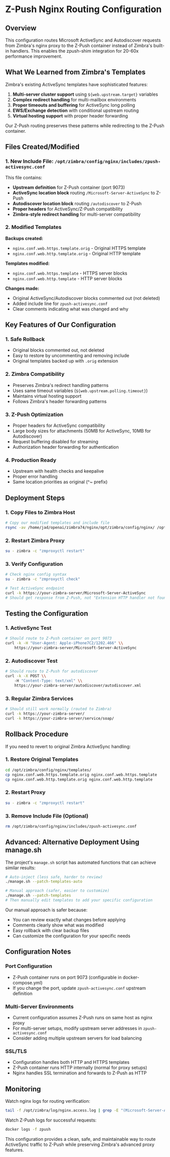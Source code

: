 # Z-Push Nginx Routing Configuration

## Overview

This configuration routes Microsoft ActiveSync and Autodiscover requests from Zimbra's nginx proxy to the Z-Push container instead of Zimbra's built-in handlers. This enables the zpush-shim integration for 20-60x performance improvement.

## What We Learned from Zimbra's Templates

Zimbra's existing ActiveSync templates have sophisticated features:

1. **Multi-server cluster support** using `${web.upstream.target}` variables
2. **Complex redirect handling** for multi-mailbox environments  
3. **Proper timeouts and buffering** for ActiveSync long polling
4. **EWS/Exchange detection** with conditional upstream routing
5. **Virtual hosting support** with proper header forwarding

Our Z-Push routing preserves these patterns while redirecting to the Z-Push container.

## Files Created/Modified

### 1. New Include File: `/opt/zimbra/config/nginx/includes/zpush-activesync.conf`

This file contains:
- **Upstream definition** for Z-Push container (port 9073)
- **ActiveSync location block** routing `/Microsoft-Server-ActiveSync` to Z-Push
- **Autodiscover location block** routing `/autodiscover` to Z-Push
- **Proper headers** for ActiveSync/Z-Push compatibility
- **Zimbra-style redirect handling** for multi-server compatibility

### 2. Modified Templates

**Backups created:**
- `nginx.conf.web.https.template.orig` - Original HTTPS template
- `nginx.conf.web.http.template.orig` - Original HTTP template

**Templates modified:**
- `nginx.conf.web.https.template` - HTTPS server blocks
- `nginx.conf.web.http.template` - HTTP server blocks

**Changes made:**
- Original ActiveSync/Autodiscover blocks commented out (not deleted)
- Added include line for `zpush-activesync.conf`
- Clear comments indicating what was changed and why

## Key Features of Our Configuration

### 1. Safe Rollback
- Original blocks commented out, not deleted
- Easy to restore by uncommenting and removing include
- Original templates backed up with `.orig` extension

### 2. Zimbra Compatibility
- Preserves Zimbra's redirect handling patterns
- Uses same timeout variables (`${web.upstream.polling.timeout}`)
- Maintains virtual hosting support
- Follows Zimbra's header forwarding patterns

### 3. Z-Push Optimization
- Proper headers for ActiveSync compatibility
- Large body sizes for attachments (50MB for ActiveSync, 10MB for Autodiscover)  
- Request buffering disabled for streaming
- Authorization header forwarding for authentication

### 4. Production Ready
- Upstream with health checks and keepalive
- Proper error handling
- Same location priorities as original (^~ prefix)

## Deployment Steps

### 1. Copy Files to Zimbra Host
```bash
# Copy our modified templates and include file
rsync -av /home/jad/openai/zimbra74/nginx/opt/zimbra/config/nginx/ /opt/zimbra/config/nginx/
```

### 2. Restart Zimbra Proxy
```bash
su - zimbra -c "zmproxyctl restart"
```

### 3. Verify Configuration
```bash
# Check nginx config syntax
su - zimbra -c "zmproxyctl check"

# Test ActiveSync endpoint
curl -k https://your-zimbra-server/Microsoft-Server-ActiveSync
# Should get response from Z-Push, not "Extension HTTP handler not found"
```

## Testing the Configuration

### 1. ActiveSync Test
```bash
# Should route to Z-Push container on port 9073
curl -k -H "User-Agent: Apple-iPhone7C2/1202.466" \\
    https://your-zimbra-server/Microsoft-Server-ActiveSync
```

### 2. Autodiscover Test  
```bash
# Should route to Z-Push for autodiscover
curl -k -X POST \\
    -H "Content-Type: text/xml" \\
    https://your-zimbra-server/autodiscover/autodiscover.xml
```

### 3. Regular Zimbra Services
```bash
# Should still work normally (routed to Zimbra)
curl -k https://your-zimbra-server/
curl -k https://your-zimbra-server/service/soap/
```

## Rollback Procedure

If you need to revert to original Zimbra ActiveSync handling:

### 1. Restore Original Templates
```bash
cd /opt/zimbra/config/nginx/templates/
cp nginx.conf.web.https.template.orig nginx.conf.web.https.template
cp nginx.conf.web.http.template.orig nginx.conf.web.http.template
```

### 2. Restart Proxy
```bash
su - zimbra -c "zmproxyctl restart"
```

### 3. Remove Include File (Optional)
```bash
rm /opt/zimbra/config/nginx/includes/zpush-activesync.conf
```

## Advanced: Alternative Deployment Using manage.sh

The project's `manage.sh` script has automated functions that can achieve similar results:

```bash
# Auto-inject (less safe, harder to review)
./manage.sh --patch-templates-auto

# Manual approach (safer, easier to customize)  
./manage.sh --patch-templates
# Then manually edit templates to add your specific configuration
```

Our manual approach is safer because:
- You can review exactly what changes before applying
- Comments clearly show what was modified
- Easy rollback with clear backup files
- Can customize the configuration for your specific needs

## Configuration Notes

### Port Configuration
- Z-Push container runs on port 9073 (configurable in docker-compose.yml)
- If you change the port, update `zpush-activesync.conf` upstream definition

### Multi-Server Environments  
- Current configuration assumes Z-Push runs on same host as nginx proxy
- For multi-server setups, modify upstream server addresses in `zpush-activesync.conf`
- Consider adding multiple upstream servers for load balancing

### SSL/TLS
- Configuration handles both HTTP and HTTPS templates
- Z-Push container runs HTTP internally (normal for proxy setups)
- Nginx handles SSL termination and forwards to Z-Push as HTTP

## Monitoring

Watch nginx logs for routing verification:
```bash
tail -f /opt/zimbra/log/nginx.access.log | grep -E "(Microsoft-Server-ActiveSync|autodiscover)"
```

Watch Z-Push logs for successful requests:
```bash
docker logs -f zpush
```

This configuration provides a clean, safe, and maintainable way to route ActiveSync traffic to Z-Push while preserving Zimbra's advanced proxy features.